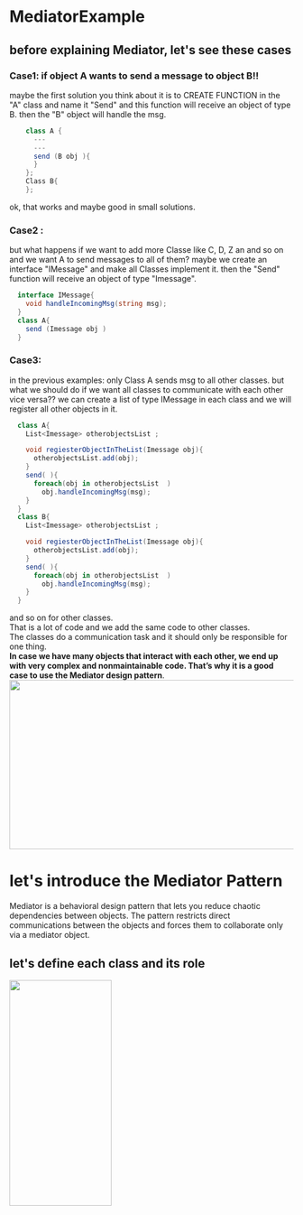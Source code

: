 # MediatorExample

## before explaining Mediator, let's see these cases 
### Case1: if object A wants to send a message to object B!!
maybe the first solution you think about it is to CREATE  FUNCTION in the "A" class and name it "Send" and this function will receive an object of type B. then the "B" object will handle the msg.
```c#
    class A {
      ---
      ---
      send (B obj ){
      }
    };
    Class B{
    };
```    
ok, that works and maybe good in small solutions.

### Case2 :
but what happens if we want to add more Classe like C, D, Z an and so on and we want A to send messages to all of them?
maybe we create an interface "IMessage" and make all Classes implement it. then the "Send" function will receive an object of type "Imessage".
```c#
  interface IMessage{
    void handleIncomingMsg(string msg);
  }
  class A{
    send (Imessage obj )
  }
 ```  
### Case3:
in the previous examples: only Class A sends msg to all other classes.
but what we should do if we want all classes to communicate with each other vice versa??
we can create a list of type IMessage in each class and we will register all other objects in it.
```c#
  class A{
    List<Imessage> otherobjectsList ;

    void regiesterObjectInTheList(Imessage obj){
      otherobjectsList.add(obj); 
    }
    send( ){
      foreach(obj in otherobjectsList  )
        obj.handleIncomingMsg(msg);
    }
  }
  class B{
    List<Imessage> otherobjectsList ;

    void regiesterObjectInTheList(Imessage obj){
      otherobjectsList.add(obj); 
    }
    send( ){
      foreach(obj in otherobjectsList  )
        obj.handleIncomingMsg(msg);
    }
  }
  ```
and so on for other classes.\
That is a lot of code and we add the same code to  other classes.\
The classes do a communication task and it should only be responsible for one thing.\
**In case we have many objects that interact with each other, we end up with very complex and nonmaintainable code. That’s why it is a good case to use the Mediator design pattern**.\
<img src="https://user-images.githubusercontent.com/18700494/109394273-dc839700-792e-11eb-97fd-ced9467b3e66.png" width="600" height="300"/>


# let's introduce the Mediator Pattern 
Mediator is a behavioral design pattern that lets you reduce chaotic dependencies between objects. The pattern restricts direct communications between the objects and forces them to collaborate only via a mediator object.
## let's define each class and its role
<img src="https://user-images.githubusercontent.com/18700494/109396159-eca07400-7938-11eb-948d-72102a2f4f1b.png" width="60%" height="400"/>


